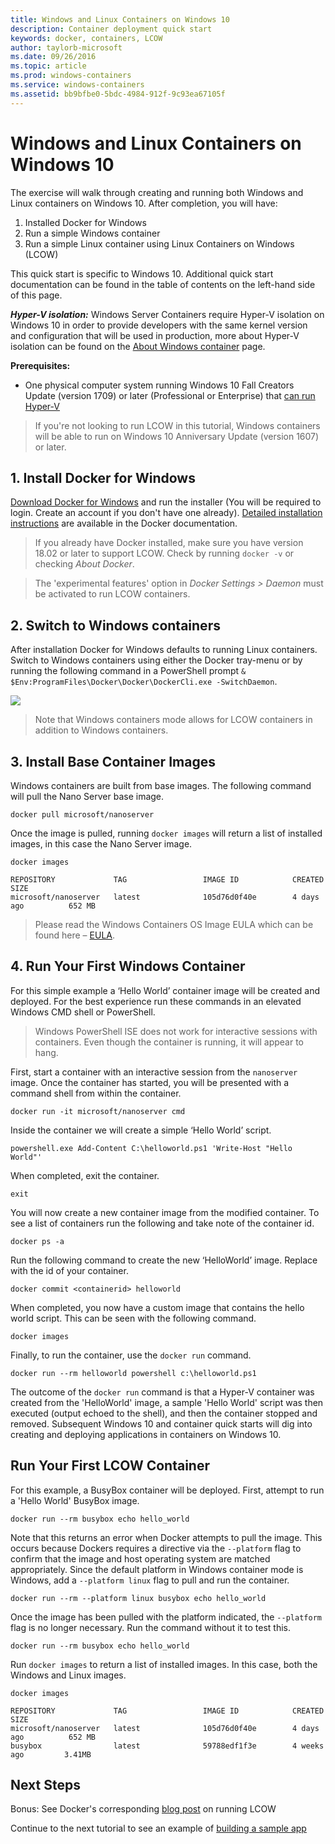 ```yaml
---
title: Windows and Linux Containers on Windows 10
description: Container deployment quick start
keywords: docker, containers, LCOW
author: taylorb-microsoft
ms.date: 09/26/2016
ms.topic: article
ms.prod: windows-containers
ms.service: windows-containers
ms.assetid: bb9bfbe0-5bdc-4984-912f-9c93ea67105f
---
```


# Windows and Linux Containers on Windows 10

The exercise will walk through creating and running both Windows and Linux containers on Windows 10. After completion, you will have:

1. Installed Docker for Windows
2. Run a simple Windows container
3. Run a simple Linux container using Linux Containers on Windows (LCOW)

This quick start is specific to Windows 10. Additional quick start documentation can be found in the table of contents on the left-hand side of this page.

***Hyper-V isolation:***
Windows Server Containers require Hyper-V isolation on Windows 10 in order to provide developers with the same kernel version and configuration that will be used in production, more about Hyper-V isolation can be found on the [About Windows container](../about/index.md) page.

**Prerequisites:**

- One physical computer system running Windows 10 Fall Creators Update (version 1709) or later (Professional or Enterprise) that [can run Hyper-V](https://docs.microsoft.com/en-us/virtualization/hyper-v-on-windows/reference/hyper-v-requirements)

> If you're not looking to run LCOW in this tutorial, Windows containers will be able to run on Windows 10 Anniversary Update (version 1607) or later.

## 1. Install Docker for Windows

[Download Docker for Windows](https://store.docker.com/editions/community/docker-ce-desktop-windows) and run the installer (You will be required to login. Create an account if you don't have one already). [Detailed installation instructions](https://docs.docker.com/docker-for-windows/install) are available in the Docker documentation.

> If you already have Docker installed, make sure you have version 18.02 or later to support LCOW. Check by running `docker -v` or checking *About Docker*.

> The 'experimental features' option in *Docker Settings > Daemon* must be activated to run LCOW containers.

## 2. Switch to Windows containers

After installation Docker for Windows defaults to running Linux containers. Switch to Windows containers using either the Docker tray-menu or by running the following command in a PowerShell prompt `& $Env:ProgramFiles\Docker\Docker\DockerCli.exe -SwitchDaemon`.

![](./media/docker-for-win-switch.png)
> Note that Windows containers mode allows for LCOW containers in addition to Windows containers.

## 3. Install Base Container Images

Windows containers are built from base images. The following command will pull the Nano Server base image.

```
docker pull microsoft/nanoserver
```

Once the image is pulled, running `docker images` will return a list of installed images, in this case the Nano Server image.

```
docker images

REPOSITORY             TAG                 IMAGE ID            CREATED             SIZE
microsoft/nanoserver   latest              105d76d0f40e        4 days ago          652 MB
```

> Please read the Windows Containers OS Image EULA which can be found here – [EULA](../images-eula.md).

## 4. Run Your First Windows Container

For this simple example a ‘Hello World’ container image will be created and deployed. For the best experience run these commands in an elevated Windows CMD shell or PowerShell.
> Windows PowerShell ISE does not work for interactive sessions with containers. Even though the container is running, it will appear to hang.

First, start a container with an interactive session from the `nanoserver` image. Once the container has started, you will be presented with a command shell from within the container.  

```
docker run -it microsoft/nanoserver cmd
```

Inside the container we will create a simple ‘Hello World’ script.

```
powershell.exe Add-Content C:\helloworld.ps1 'Write-Host "Hello World"'
```   

When completed, exit the container.

```
exit
```

You will now create a new container image from the modified container. To see a list of containers run the following and take note of the container id.

```
docker ps -a
```

Run the following command to create the new ‘HelloWorld’ image. Replace <containerid> with the id of your container.

```
docker commit <containerid> helloworld
```

When completed, you now have a custom image that contains the hello world script. This can be seen with the following command.

```
docker images
```

Finally, to run the container, use the `docker run` command.

```
docker run --rm helloworld powershell c:\helloworld.ps1
```

The outcome of the `docker run` command is that a Hyper-V container was created from the 'HelloWorld' image, a sample 'Hello World' script was then executed (output echoed to the shell), and then the container stopped and removed.
Subsequent Windows 10 and container quick starts will dig into creating and deploying applications in containers on Windows 10.

## Run Your First LCOW Container

For this example, a BusyBox container will be deployed. First, attempt to run a 'Hello World' BusyBox image.

```
docker run --rm busybox echo hello_world
```

Note that this returns an error when Docker attempts to pull the image. This occurs because Dockers requires a directive via the `--platform` flag to confirm that the image and host operating system are matched appropriately. Since the default platform in Windows container mode is Windows, add a `--platform linux` flag to pull and run the container.

```
docker run --rm --platform linux busybox echo hello_world
```

Once the image has been pulled with the platform indicated, the `--platform` flag is no longer necessary. Run the command without it to test this.

```
docker run --rm busybox echo hello_world
```

Run `docker images` to return a list of installed images. In this case, both the Windows and Linux images.

```
docker images

REPOSITORY             TAG                 IMAGE ID            CREATED             SIZE
microsoft/nanoserver   latest              105d76d0f40e        4 days ago          652 MB
busybox                latest              59788edf1f3e        4 weeks ago         3.41MB
```

## Next Steps

Bonus: See Docker's corresponding [blog post](https://blog.docker.com/2018/02/docker-for-windows-18-02-with-windows-10-fall-creators-update/) on running LCOW

Continue to the next tutorial to see an example of [building a sample app](./building-sample-app.md)
